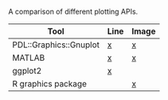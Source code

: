 A comparison of different plotting APIs.

| Tool | Line | Image |
|------|------|-------|
| PDL::Graphics::Gnuplot | [x](line-plot/pdl-graphics-gnuplot.pl) | [x](image-display/pdl-graphics-gnuplot.pl) |
| MATLAB                 | [x](line-plot/matlab.m)                | [x](image-display/matlab.m)                |
| ggplot2                | [x](line-plot/ggplot2.R)               |                                            |
| R graphics package     |                                        | [x](image-display/r-graphics.R)            |
